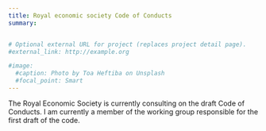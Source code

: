 ```yaml
---
title: Royal economic society Code of Conducts
summary:


# Optional external URL for project (replaces project detail page).
#external_link: http://example.org

#image:
  #caption: Photo by Toa Heftiba on Unsplash
  #focal_point: Smart
---
```

The Royal Economic Society is currently consulting on the draft Code of Conducts. I am currently a member of the working group responsible for the first draft of the code. 
